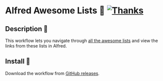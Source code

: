 # Alfred Awesome Lists 🎩 [![Thanks](https://img.shields.io/badge/Say%20Thanks-💗-ff69b4.svg)](https://www.patreon.com/nikitavoloboev)

## Description 📕
This workflow lets you navigate through [all the awesome lists](https://github.com/sindresorhus/awesome) and view the links from these lists in Alfred.

## Install 💎
Download the workflow from [GitHub releases](https://github.com/nikitavoloboev/alfred-awesome-lists/releases/latest).